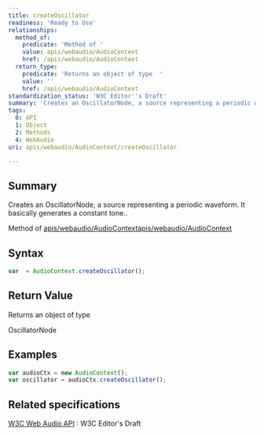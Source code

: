 ```yaml
---
title: createOscillator
readiness: 'Ready to Use'
relationships:
  method_of:
    predicate: 'Method of '
    value: apis/webaudio/AudioContext
    href: /apis/webaudio/AudioContext
  return_type:
    predicate: 'Returns an object of type  '
    value: ''
    href: /apis/webaudio/AudioContext
standardization_status: 'W3C Editor''s Draft'
summary: 'Creates an OscillatorNode, a source representing a periodic waveform. It basically generates a constant tone..'
tags:
  0: API
  1: Object
  2: Methods
  4: WebAudio
uri: apis/webaudio/AudioContext/createOscillator

---
```

## <span>Summary</span>

Creates an OscillatorNode, a source representing a periodic waveform. It basically generates a constant tone..

Method of [apis/webaudio/AudioContext](/apis/webaudio/AudioContext)[apis/webaudio/AudioContext](/apis/webaudio/AudioContext)

## <span>Syntax</span>

``` js
var  = AudioContext.createOscillator();
```

## <span>Return Value</span>

Returns an object of type<span></span>

OscillatorNode

## <span>Examples</span>

``` js
var audioCtx = new AudioContext();
var oscillator = audioCtx.createOscillator();
```

## <span>Related specifications</span>

[W3C Web Audio API](http://webaudio.github.io/web-audio-api/)
:   W3C Editor's Draft
